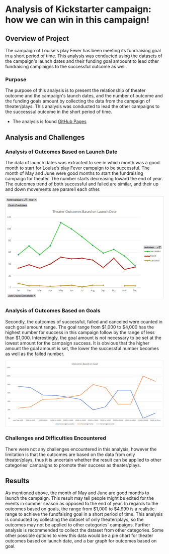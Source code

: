 # Analysis of Kickstarter campaign: how we can win in this campaign!

## Overview of Project

The campaign of Louise's play Fever has been meeting its fundraising goal in a short period of time.  This analysis was conducted using the datasets of the campaign's launch dates and their funding goal amoount to lead other fundraising camplaigns to the successful outcome as well. 

### Purpose

The purpose of this analysis is to present the relationship of theater outcome and the campaign's launch dates, and the number of outcome and the funding goals amount by collecting the data from the campaign of theater/plays. This analysis was conducted to lead the other campaigns to the successsul outcome in the short period of time.  

- The analysis is found [GitHub Pages](https://github.com/tomoko1T/Kickstarter-analysis)

## Analysis and Challenges

### Analysis of Outcomes Based on Launch Date

The data of launch dates was extracted to see in which month was a good month to start for Louise’s play Fever campaign to be successful.  The month of May and June were good months to start the fundraising campaign for theater.  The number starts decreasing toward the end of year.  The outcomes trend of both successful and failed are similar, and their up and down movements are pararell each other.  

![This is an image](https://github.com/tomoko1T/Kickstarter-analysis/blob/main/Resources/Theater_Outcomes_vs_Launch.png)

### Analysis of Outcomes Based on Goals

Secondly, the outcomes of successful, failed and canceled were counted in each goal amount range.  The goal range from $1,000 to $4,000 has the highest number for success in this campaign follow by the range of less than $1,000.  Interestingly, the goal amount is not necessary to be set at the lowest amount for the campaign success.  It is obvious that the higher amount the goal amount is set, the lower the successful number becomes as well as the failed number.  

![This is an image](https://github.com/tomoko1T/Kickstarter-analysis/blob/main/Resources/Outcomes_vs_Goals.png)

### Challenges and Difficulties Encountered

There were not any challenges encountered in this analysis, however the limitation is that the outcomes are based on the data from only theater/plays, thus it is uncertain whether the result can be applied to other categories’ campaigns to promote their success as theater/plays.       

## Results

As mentioned above, the month of May and June are good months to launch the campaign.  This result may tell people might be exited for the events in summer season as opposed to the end of year.
In regards to the outcomes based on goals, the range from $1,000 to $4,999 is a realistic range to achieve the fundfaising goal in a short period of time.
This analysis is conducted by collecting the dataset of only theater/plays, so the outcomes may not be applied to other categories' campaigns.  Further analysis is recommended to collect the dataset from other categories.
Some other possible options to view this data would be a pie chart for theater outcomes based on launch date, and a bar graph for outcomes based on goal.    










